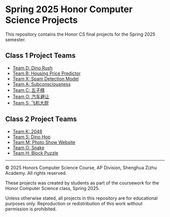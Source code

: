 #  Spring 2025 Honor Computer Science Projects

This repository contains the Honor CS final projects for the Spring 2025 semester.

## Class 1 Project Teams

- [Team D: Dino Rush](./class1/Dinorush_D/)
- [Team B: Housing Price Predictor](./class1/HousingPricePrediction_B/)
- [Team X: Spam Detection Model](./class1/Spam_Detection_X/)
- [Team A: Subconsciousness](./class1/Subconsciousness_A/)
- [Team C: 五子棋](./class1/五子棋_S/)
- [Team O: 汽车避让](./class1/汽车避让_O/)
- [Team S: 飞机大厨](./class1/飞机大厨_S/)

## Class 2 Project Teams

- [Team K: 2048](./class2/2048_K/)
- [Team S: Dino Hop](./class2/dino_hop_S/)
- [Team M: Photo Show Website](./class2/photography_show_M/)
- [Team O: Snake](./class2/snake_O/)
- [Team H: Block Puzzle](./class2/tuixiangzi_H/)

---
© 2025 Honors Computer Science Course, AP Division, Shenghua Zizhu Academy. All rights reserved. 

These projects was created by students as part of the coursework for the Honor Computer Science class, Spring 2025. 

Unless otherwise stated, all projects in this repository are for educational purposes only. Reproduction or redistribution of this work without permission is prohibited.

